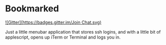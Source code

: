 Bookmarked
==========
[![Gitter](https://badges.gitter.im/Join Chat.svg)](https://gitter.im/iMiiTH/Bookmarked?utm_source=badge&utm_medium=badge&utm_campaign=pr-badge&utm_content=badge)

Just a little menubar application that stores ssh logins, and with a little bit of applescript, opens up iTerm or Terminal and logs you in. 
